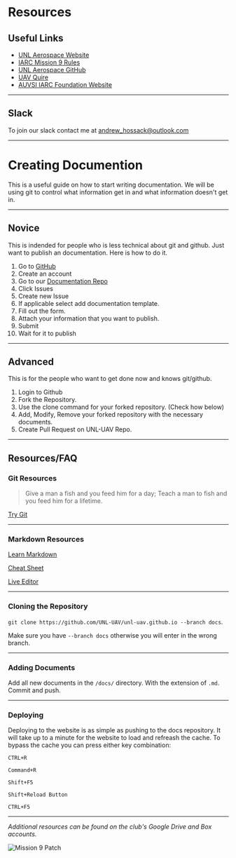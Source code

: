 # Resources

## Useful Links
- [UNL Aerospace Website](http://unlaero.space/)
- [IARC Mission 9 Rules](http://www.aerialroboticscompetition.org/rules.php)
- [UNL Aerospace GitHub](https://github.com/UNL-UAV)
- [UAV Quire](https://quire.io/c/unl_uav)
- [AUVSI IARC Foundation Website](http://www.aerialroboticscompetition.org/)

***

## Slack
To join our slack contact me at [andrew_hossack@outlook.com](mailto:andrew_hossack@outlook.com)

***

# Creating Documention

This is a useful guide on how to start writing documentation. We will be using git to control what information get in and what information doesn't get in.

***

## Novice
This is indended for people who is less technical about git and github. Just want to publish an documentation. Here is how to do it.

1. Go to [GitHub](https://github.com)
2. Create an account
3. Go to our [Documentation Repo](https://github.com/UNL-UAV/unl-uav.github.io/)
4. Click Issues
5. Create new Issue
6. If applicable select add documentation template.
7. Fill out the form.
8. Attach your information that you want to publish.
9. Submit
10. Wait for it to publish

***

## Advanced
This is for the people who want to get done now and knows git/github.

1. Login to Github
2. Fork the Repository.
3. Use the clone command for your forked repository. (Check how below)
4. Add, Modify, Remove your forked repository with the necessary documents.
5. Create Pull Request on UNL-UAV Repo.

***

## Resources/FAQ
### Git Resources
> Give a man a fish and you feed him for a day; Teach a man to fish and you feed him for a lifetime.

[Try Git](https://try.github.io/)

***

### Markdown Resources

[Learn Markdown](https://www.markdowntutorial.com/)

[Cheat Sheet](https://www.markdownguide.org/cheat-sheet/)

[Live Editor](https://markdownlivepreview.com/)

***

### Cloning the Repository
```git clone https://github.com/UNL-UAV/unl-uav.github.io --branch docs```. 

Make sure you have ```--branch docs``` otherwise you will enter in the wrong branch.

***

### Adding Documents
Add all new documents in the ```/docs/``` directory. With the extension of ```.md```. Commit and push.

***

### Deploying
Deploying to the website is as simple as pushing to the docs repository. It will take up to a minute for the website to load and refreash the cache. To bypass the cache you can press either key combination:

```
CTRL+R

Command+R

Shift+F5

Shift+Reload Button

CTRL+F5
```


***

_Additional resources can be found on the club's Google Drive and Box accounts._

![Mission 9 Patch](res/img/UAV_PATCH.png)